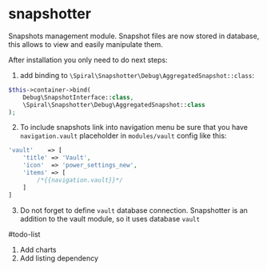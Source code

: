 # snapshotter
Snapshots management module. Snapshot files are now stored in database, this allows to view and easily manipulate them. 

After installation you only need to do next steps:

1. add binding to `\Spiral\Snapshotter\Debug\AggregatedSnapshot::class`:
```php
$this->container->bind(
    Debug\SnapshotInterface::class,
    \Spiral\Snapshotter\Debug\AggregatedSnapshot::class
);
```
2. To include snapshots link into navigation menu be sure that you have `navigation.vault` placeholder in `modules/vault` config like this:
```php
'vault'    => [
    'title' => 'Vault',
    'icon'  => 'power_settings_new',
    'items' => [
        /*{{navigation.vault}}*/
    ]
]
```
3. Do not forget to define `vault` database connection.
Snapshotter is an addition to the vault module, so it uses database `vault`

#todo-list
1. Add charts
2. Add listing dependency
